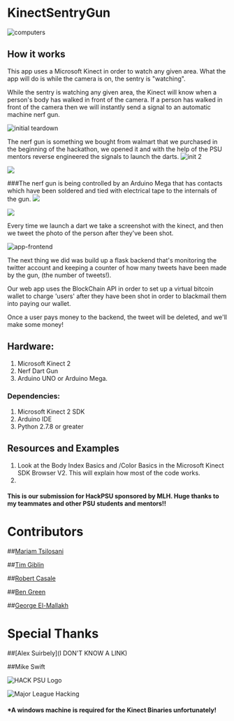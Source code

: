 # KinectSentryGun

![computers](https://github.com/DavidAwad/KinectSentryGun/blob/master/images/computers.jpg?raw=true)

## How it works
This app uses a Microsoft Kinect in order to watch any given area. What the app will do is while the camera is on, the sentry is "watching". 

While the sentry is watching any given area, the Kinect will know when a person's body has walked in front of the camera. If a person has walked in front of the camera then we will instantly send a signal to an automatic machine nerf gun. 

![initial teardown](https://github.com/DavidAwad/KinectSentryGun/blob/master/images/inital_teardown.jpg?raw=true)

The nerf gun is something we bought from walmart that we purchased in the beginning of the hackathon, we opened it and with the help of the PSU mentors reverse engineered the signals to launch the darts. 
![init 2](https://github.com/DavidAwad/KinectSentryGun/blob/master/images/gun_teardown2.jpg?raw=true)

![](https://github.com/DavidAwad/KinectSentryGun/blob/master/images/gun_teardown3.jpg?raw=true) 

###The nerf gun is being controlled by an Arduino Mega that has contacts which have been soldered and tied with electrical tape to the internals of the gun.
![](https://github.com/DavidAwad/KinectSentryGun/blob/master/images/gun_teardown4.jpg?raw=true)

![](https://github.com/DavidAwad/KinectSentryGun/blob/master/images/gun_teardown5.jpg?raw=true)

Every time we launch a dart we take a screenshot with the kinect, and then we tweet the photo of the person after they've been shot. 

![app-frontend](https://github.com/DavidAwad/KinectSentryGun/blob/master/images/FrontEndScreen.png?raw=true)

The next thing we did was build up a flask backend that's monitoring the twitter account and keeping a counter of how many tweets have been made by the gun, (the number of tweets!). 

Our web app uses the BlockChain API in order to set up a virtual bitcoin wallet to charge 'users' after they have been shot in order to blackmail them into paying our wallet.

Once a user pays money to the backend, the tweet will be deleted, and we'll make some money!

## Hardware:
1. Microsoft Kinect 2
2. Nerf Dart Gun
3. Arduino UNO or Arduino Mega.


### Dependencies: 
1. Microsoft Kinect 2 SDK
2. Arduino IDE 
3. Python 2.7.8 or greater 

## Resources and Examples
1. Look at the Body Index Basics and /Color Basics in the Microsoft Kinect SDK Browser V2. This will explain how most of the code works.
2.


#### This is our submission for HackPSU sponsored by MLH. Huge thanks to my teammates and other PSU students and mentors!! 

# Contributors 
##[Mariam Tsilosani](https://www.facebook.com/tim.giblin.50?fref=ts&__mref=message_bubble)

##[Tim Giblin](https://www.facebook.com/tim.giblin.50?fref=ts&__mref=message_bubble)

##[Robert Casale](https://github/gearheads)

##[Ben Green](https://github.com/benhgreen)

##[George El-Mallakh](https://www.youtube.com/watch?v=Jkoeu_aSkjc)

# Special Thanks
##[Alex Suirbely](I DON'T KNOW A LINK)

##Mike Swift

![HACK PSU Logo](http://www.hackpsu.org/images/hackpsu3-2.png)

![Major League Hacking](http://mlh.io/assets/logos/mlh-small-text-21f0abdc906225a212cac33b7c6a5139.png) 

#### *A windows machine is required for the Kinect Binaries unfortunately! 
